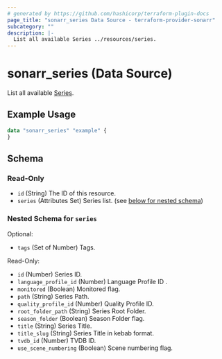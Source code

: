 ```yaml
---
# generated by https://github.com/hashicorp/terraform-plugin-docs
page_title: "sonarr_series Data Source - terraform-provider-sonarr"
subcategory: ""
description: |-
  List all available Series ../resources/series.
---
```


# sonarr_series (Data Source)

List all available [Series](../resources/series).

## Example Usage

```terraform
data "sonarr_series" "example" {
}
```

<!-- schema generated by tfplugindocs -->
## Schema

### Read-Only

- `id` (String) The ID of this resource.
- `series` (Attributes Set) Series list. (see [below for nested schema](#nestedatt--series))

<a id="nestedatt--series"></a>
### Nested Schema for `series`

Optional:

- `tags` (Set of Number) Tags.

Read-Only:

- `id` (Number) Series ID.
- `language_profile_id` (Number) Language Profile ID .
- `monitored` (Boolean) Monitored flag.
- `path` (String) Series Path.
- `quality_profile_id` (Number) Quality Profile ID.
- `root_folder_path` (String) Series Root Folder.
- `season_folder` (Boolean) Season Folder flag.
- `title` (String) Series Title.
- `title_slug` (String) Series Title in kebab format.
- `tvdb_id` (Number) TVDB ID.
- `use_scene_numbering` (Boolean) Scene numbering flag.


